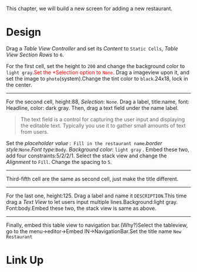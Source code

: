 This chapter, we will build a new screen for adding a new restaurant.

# Design

Drag a *Table View Controller* and set its *Content* to `Static Cells`, *Table View Section* *Rows* to `6`.

For the first cell, set the height to `200` and change the background color to `light gray`.<font color = "red">Set the *Selection option to `None`</font>. Drag a imageview upon it, and set the image to `photo`(system).Change the tint color to `black`.24x18, lock in the center.

---

For the second cell, height:88, *Selection*: `None`. Drag a label, title:name, font: Headline, color: dark gray. Then, drag a text field under the name label.

> The text field is a control for capturing the user input and displaying the editable text. Typically you use it to gather small amounts of text from users.

Set the *placeholder value* :` Fill in the restaurant name`.*border style*:`None`.*Font type*:`Body`. *Background color*: `light gray` . Embed these two, add four constraints:5/2/2/1. Select the stack view and change the *Alignment* to `Fill`. Change the spacing to `5`.

---

Third-fifth cell are the same as second cell, just make the title different.

---

For the last one, height:125. Drag a label and name it `DESCRIPTION`.This time drag a *Text View* to let users input multiple lines.Background:light gray. Font:body.Embed these two, the stack view is same as above.

---

Finally, embed this table view to navigation bar.(Why?)Select the tableview, go to the menu->editor->Embed IN->NavigationBar.Set the title name `New Restaurant`

# Link Up

